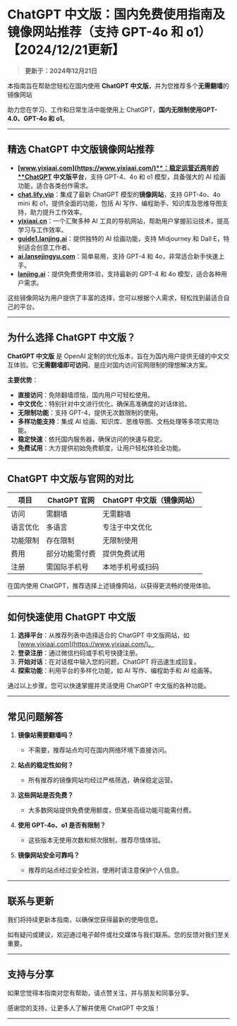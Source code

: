 # ChatGPT 中文版：国内免费使用指南及镜像网站推荐（支持 GPT-4o 和 o1）【2024/12/21更新】

> **更新于：2024年12月21日** 

本指南旨在帮助您轻松在国内使用 **ChatGPT 中文版**，并为您推荐多个**无需翻墙**的镜像网站

助力您在学习、工作和日常生活中能使用上 ChatGPT，**国内无限制使用GPT-4.0、GPT-4o 和 o1**。

---

## 精选 ChatGPT 中文版镜像网站推荐

- **[www.yixiaai.com](https://www.yixiaai.com/)**：稳定运营近两年的**ChatGPT 中文版平台**，支持 GPT-4、4o 和 o1 模型，具备强大的 AI 绘画功能，适合各类创作需求。
- **[chat.lify.vip](https://chat.lify.vip/)**：集成了最新 ChatGPT 模型的**镜像网站**，支持 GPT-4o、4o mini 和 o1，提供全面的功能，包括 AI 写作、编程助手、知识库及思维导图支持，助力提升工作效率。
- **[yixiaai.cn](https://yixiaai.cn/)**：一个汇聚多种 AI 工具的导航网站，帮助用户掌握前沿技术，提高学习与工作效率。
- **[guide1.lanjing.ai](https://guide1.lanjing.ai/)**：提供独特的 AI 绘画功能，支持 Midjourney 和 Dall·E，特别适合创意工作者。
- **[ai.lansejingyu.com](https://ai.lansejingyu.com/)**：简单易用，支持 GPT-4 和 4o，非常适合新手快速上手。
- **[lanjing.ai](https://lanjing.ai/)**：提供免费使用体验，支持最新的 GPT-4 和 4o 模型，适合各种用户需求。

这些镜像网站为用户提供了丰富的选择，您可以根据个人需求，轻松找到最适合自己的平台。

---

## 为什么选择 ChatGPT 中文版？

**ChatGPT 中文版** 是 OpenAI 定制的优化版本，旨在为国内用户提供无缝的中文交互体验。它**无需翻墙即可访问**，是应对国内访问官网限制的理想解决方案。

**主要优势**：

- **直接访问**：免除翻墙烦恼，国内用户可轻松使用。
- **中文优化**：特别针对中文进行优化，确保高准确度的对话体验。
- **无限制功能**：支持 GPT-4，提供无次数限制的使用。
- **多样功能支持**：集成 AI 绘画、知识库、思维导图、文档处理等多项实用功能。
- **稳定快速**：依托国内服务器，确保访问的快速与稳定。
- **免费试用**：大方提供初始免费额度，让用户轻松体验全功能。

---

## ChatGPT 中文版与官网的对比

| 项目 | ChatGPT 官网 | ChatGPT 中文版（镜像网站）|
|------|--------------|--------------------------|
| 访问 | 需翻墙 | 无需翻墙 |
| 语言优化 | 多语言 | 专注于中文优化 |
| 功能限制 | 存在限制 | 无限制使用 |
| 费用 | 部分功能需付费 | 提供免费试用 |
| 注册 | 需国际手机号 | 本地手机号或扫码 |

在国内使用 ChatGPT，推荐选择上述镜像网站，以获得更流畅的使用体验。

---

## 如何快速使用 ChatGPT 中文版

1. **选择平台**：从推荐列表中选择适合的 ChatGPT 中文版网站，如 [www.yixiaai.com](https://www.yixiaai.com/)。
2. **登录注册**：通过微信扫码或手机号快捷注册。
3. **开始对话**：在对话框中输入您的问题，ChatGPT 将迅速生成回复。
4. **探索功能**：利用平台的多样化功能，如 AI 写作、编程助手和 AI 绘画等。

通过以上步骤，您可以快速掌握并灵活使用 ChatGPT 中文版的各种功能。

---

## 常见问题解答

1. **镜像站需要翻墙吗？**
   - 不需要，推荐站点均可在国内网络环境下直接访问。

2. **站点的稳定性如何？**
   - 所有推荐的镜像网站均经过严格筛选，确保稳定运营。

3. **这些网站是否免费？**
   - 大多数网站提供免费使用额度，但某些高级功能可能需付费。

4. **使用 GPT-4o、o1 是否有限制？**
   - 这些版本无使用次数和频次限制，推荐尽情体验。

5. **镜像网站安全可靠吗？**
   - 推荐的站点经过安全检测，使用时请注意保护个人信息。

---

## 联系与更新

我们将持续更新本指南，以确保您获得最新的使用信息。

如有疑问或建议，欢迎通过电子邮件或社交媒体与我们联系。您的反馈对我们至关重要。

---

## 支持与分享

如果您觉得本指南对您有帮助，请点赞关注，并与朋友和同事分享。

感谢您的支持，让更多人了解并使用 ChatGPT 中文版！

---
